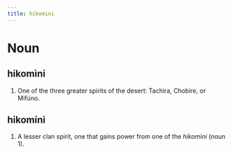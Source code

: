 ```yaml
---
title: hikomini
---
```


Noun
================================

hikomìni
----------------

1. One of the three greater spirits of the desert: Tachìra, Chobìre, or Mifúno.

hikomíni
----------------

1. A lesser clan spirit, one that gains power from one of the *hikomìni* (noun 1).
